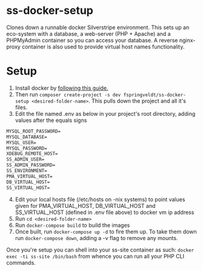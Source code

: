 # ss-docker-setup
Clones down a runnable docker Silverstripe environment. This sets up an eco-system with a database, a web-server (PHP + Apache) and a PHPMyAdmin container so you can access your database. A reverse nginx-proxy container is also used to provide virtual host names functionality.

# Setup
1. Install docker by [following this guide.](https://docs.docker.com/engine/getstarted/step_one/)  
2. Then run `composer create-project -s dev fspringveldt/ss-docker-setup <desired-folder-name>`. This pulls down the project and all it's files.
3. Edit the file named .env as below in your project's root directory, adding values after the equals signs
```txt
MYSQL_ROOT_PASSWORD=
MYSQL_DATABASE=
MYSQL_USER=
MYSQL_PASSWORD=
XDEBUG_REMOTE_HOST=
SS_ADMIN_USER=
SS_ADMIN_PASSWORD=
SS_ENVIRONMENT=
PMA_VIRTUAL_HOST=
DB_VIRTUAL_HOST=
SS_VIRTUAL_HOST=
```
4. Edit your local hosts file (/etc/hosts on -nix systems) to point values given for PMA_VIRTUAL_HOST, DB_VIRTUAL_HOST and SS_VIRTUAL_HOST (defined in .env file above) to docker vm ip address
5. Run `cd <desired-folder-name>`
6. Run `docker-compose build` to build the images
7. Once built, run `docker-compose up -d` to fire them up. To take them down run `docker-compose down`, adding a -v flag to remove any mounts.

Once you're setup you can shell into your ss-site container as such: `docker exec -ti ss-site /bin/bash` from whence you can run all your PHP CLI commands.
